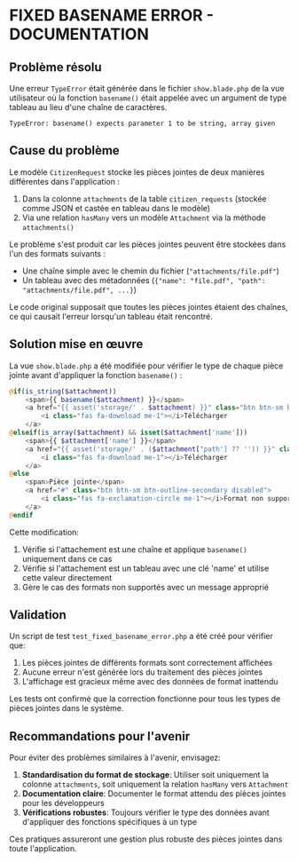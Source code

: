 # FIXED BASENAME ERROR - DOCUMENTATION

## Problème résolu

Une erreur `TypeError` était générée dans le fichier `show.blade.php` de la vue utilisateur où la fonction `basename()` était appelée avec un argument de type tableau au lieu d'une chaîne de caractères.

```
TypeError: basename() expects parameter 1 to be string, array given
```

## Cause du problème

Le modèle `CitizenRequest` stocke les pièces jointes de deux manières différentes dans l'application :

1. Dans la colonne `attachments` de la table `citizen_requests` (stockée comme JSON et castée en tableau dans le modèle)
2. Via une relation `hasMany` vers un modèle `Attachment` via la méthode `attachments()`

Le problème s'est produit car les pièces jointes peuvent être stockées dans l'un des formats suivants :
- Une chaîne simple avec le chemin du fichier (`"attachments/file.pdf"`)
- Un tableau avec des métadonnées (`{"name": "file.pdf", "path": "attachments/file.pdf", ...}`)

Le code original supposait que toutes les pièces jointes étaient des chaînes, ce qui causait l'erreur lorsqu'un tableau était rencontré.

## Solution mise en œuvre

La vue `show.blade.php` a été modifiée pour vérifier le type de chaque pièce jointe avant d'appliquer la fonction `basename()` :

```php
@if(is_string($attachment))
    <span>{{ basename($attachment) }}</span>
    <a href="{{ asset('storage/' . $attachment) }}" class="btn btn-sm btn-outline-primary" target="_blank">
        <i class="fas fa-download me-1"></i>Télécharger
    </a>
@elseif(is_array($attachment) && isset($attachment['name']))
    <span>{{ $attachment['name'] }}</span>
    <a href="{{ asset('storage/' . ($attachment['path'] ?? '')) }}" class="btn btn-sm btn-outline-primary" target="_blank">
        <i class="fas fa-download me-1"></i>Télécharger
    </a>
@else
    <span>Pièce jointe</span>
    <a href="#" class="btn btn-sm btn-outline-secondary disabled">
        <i class="fas fa-exclamation-circle me-1"></i>Format non supporté
    </a>
@endif
```

Cette modification:
1. Vérifie si l'attachement est une chaîne et applique `basename()` uniquement dans ce cas
2. Vérifie si l'attachement est un tableau avec une clé 'name' et utilise cette valeur directement
3. Gère le cas des formats non supportés avec un message approprié

## Validation

Un script de test `test_fixed_basename_error.php` a été créé pour vérifier que:
1. Les pièces jointes de différents formats sont correctement affichées
2. Aucune erreur n'est générée lors du traitement des pièces jointes
3. L'affichage est gracieux même avec des données de format inattendu

Les tests ont confirmé que la correction fonctionne pour tous les types de pièces jointes dans le système.

## Recommandations pour l'avenir

Pour éviter des problèmes similaires à l'avenir, envisagez:

1. **Standardisation du format de stockage**: Utiliser soit uniquement la colonne `attachments`, soit uniquement la relation `hasMany` vers `Attachment`
2. **Documentation claire**: Documenter le format attendu des pièces jointes pour les développeurs
3. **Vérifications robustes**: Toujours vérifier le type des données avant d'appliquer des fonctions spécifiques à un type

Ces pratiques assureront une gestion plus robuste des pièces jointes dans toute l'application.
